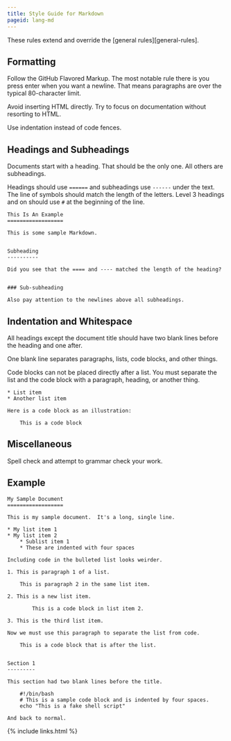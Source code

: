 ```yaml
---
title: Style Guide for Markdown
pageid: lang-md
---
```


These rules extend and override the [general rules][general-rules].


Formatting
----------

Follow the GitHub Flavored Markup.  The most notable rule there is you press enter when you want a newline.  That means paragraphs are over the typical 80-character limit.

Avoid inserting HTML directly.  Try to focus on documentation without resorting to HTML.

Use indentation instead of code fences.


Headings and Subheadings
------------------------

Documents start with a heading.  That should be the only one.  All others are subheadings.

Headings should use `======` and subheadings use `------` under the text.  The line of symbols should match the length of the letters.  Level 3 headings and on should use `#` at the beginning of the line.

    This Is An Example
    ==================

    This is some sample Markdown.


    Subheading
    ----------

    Did you see that the ==== and ---- matched the length of the heading?

    
    ### Sub-subheading

    Also pay attention to the newlines above all subheadings.


Indentation and Whitespace
--------------------------

All headings except the document title should have two blank lines before the heading and one after.

One blank line separates paragraphs, lists, code blocks, and other things.

Code blocks can not be placed directly after a list.  You must separate the list and the code block with a paragraph, heading, or another thing.

    * List item
    * Another list item

    Here is a code block as an illustration:

        This is a code block


Miscellaneous
-------------

Spell check and attempt to grammar check your work.


Example
-------

    My Sample Document
    ==================

    This is my sample document.  It's a long, single line.

    * My list item 1
    * My list item 2
        * Sublist item 1
        * These are indented with four spaces

    Including code in the bulleted list looks weirder.

    1. This is paragraph 1 of a list.

        This is paragraph 2 in the same list item.

    2. This is a new list item.

            This is a code block in list item 2.

    3. This is the third list item.

    Now we must use this paragraph to separate the list from code.

        This is a code block that is after the list.


    Section 1
    ---------

    This section had two blank lines before the title.

        #!/bin/bash
        # This is a sample code block and is indented by four spaces.
        echo "This is a fake shell script"

    And back to normal.


{% include links.html %}
